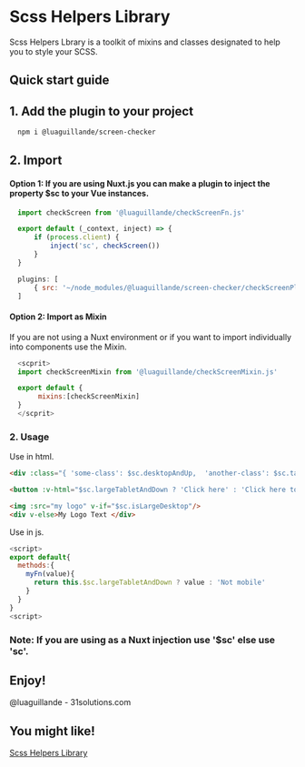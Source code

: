 # Scss Helpers Library 

  Scss Helpers Lbrary is a toolkit of mixins and classes designated to help you to style your SCSS.

      
## Quick start guide
  
  
## 1. Add the plugin to your project

  ```bash
    npm i @luaguillande/screen-checker
  ```

## 2. Import

#### Option 1: If you are using Nuxt.js you can make a plugin to inject the property $sc to your Vue instances.

  ```checkScreenSize.js
    import checkScreen from '@luaguillande/checkScreenFn.js'

    export default (_context, inject) => {
        if (process.client) {
            inject('sc', checkScreen())
        } 
    }
  ```
  ```nuxt.config.js
    plugins: [
        { src: '~/node_modules/@luaguillande/screen-checker/checkScreenPlugin.js'}
    ]
  ```

#### Option 2: Import as Mixin

If you are not using a Nuxt environment or if you want to import individually into components use the Mixin.

  ```js
    <scprit>
    import checkScreenMixin from '@luaguillande/checkScreenMixin.js'

    export default {
         mixins:[checkScreenMixin]
    }
    </scprit>
  ```

### 2. Usage

Use in html. 

  ```html
  <div :class="{ 'some-class': $sc.desktopAndUp,  'another-class': $sc.tabletAndDown}">
  ```
  
  ```html
  <button :v-html="$sc.largeTabletAndDown ? 'Click here' : 'Click here to send me a text' "></button>
  ```

  ```html
  <img :src="my logo" v-if="$sc.isLargeDesktop"/>
  <div v-else>My Logo Text </div>
  ```
Use in js. 

  ```js
 <script>
  export default{
    methods:{
      myFn(value){
        return this.$sc.largeTabletAndDown ? value : 'Not mobile'
      }
    }
  }
 <script>
  ```


### Note: If you are using as a Nuxt injection use '$sc' else use 'sc'.

 
## Enjoy!

@luaguillande - 31solutions.com

## You might like!

[Scss Helpers Library](https://www.npmjs.com/package/@luaguillande/scss_helpers)